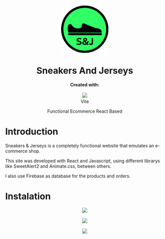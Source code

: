 <p align="center">
  <img src="assets\logo.svg" width=150 align="center">
</p>
  <h1 align="center">Sneakers And Jerseys</h1>
  
  <p align=center>
 <b>Created with:</b><br><br>
  <img src="https://vitejs.dev/logo.svg" height="50px"><br>Vite
</p>
  
  <p align="center" >Functional Ecommerce React Based</p>
  
  # Introduction
  <p align="left">
  Sneakers & Jerseys is a completely functional website that emulates an e-commerce shop.
  </p>
  <p align="left">
  This site was developed with React and Javascript, using different librarys like SweetAlert2 and Animate.css, between others.
  </p>
  <p align="left">
  I also use Firebase as database for the products and orders.
  </p>
  
  # Instalation

<p align="center">
  <img src="https://user-images.githubusercontent.com/91204851/188198475-c9a416bd-9f85-4cd4-b659-64598f9f6e94.png">
</p>






<p align="center">
  <img src="https://user-images.githubusercontent.com/91204851/188198752-0da3af00-f27e-4d87-ad06-4d1283c4af8b.png">
</p>

<p align="center">
  <img src="https://user-images.githubusercontent.com/91204851/188198817-4a778712-8c45-47a5-95b9-34bb8e859db4.png">
</p>


